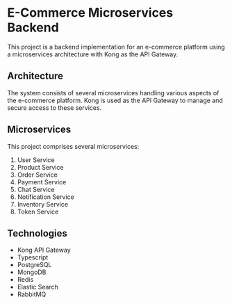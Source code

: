 # E-Commerce Microservices Backend

This project is a backend implementation for an e-commerce platform using a microservices architecture with Kong as the API Gateway.

## Architecture

The system consists of several microservices handling various aspects of the e-commerce platform. Kong is used as the API Gateway to manage and secure access to these services.

## Microservices

This project comprises several microservices:

1. User Service
2. Product Service
3. Order Service
4. Payment Service
5. Chat Service
6. Notification Service
7. Inventory Service
8. Token Service

## Technologies

- Kong API Gateway
- Typescript
- PostgreSQL
- MongoDB
- Redis
- Elastic Search
- RabbitMQ
